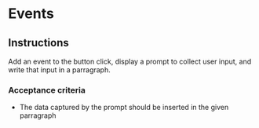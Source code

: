 # Events

## Instructions
Add an event to the button click, display a prompt to collect user input, and write that input in a parragraph.

### Acceptance criteria
- The data captured by the prompt should be inserted in the given parragraph